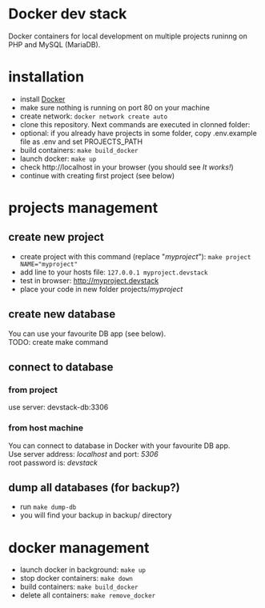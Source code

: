 # Docker dev stack
Docker containers for local development on multiple projects runinng on PHP and MySQL (MariaDB).

# installation
- install [Docker](https://www.docker.com/products/docker-desktop)
- make sure nothing is running on port 80 on your machine
- create network: `docker network create auto`
- clone this repository. Next commands are executed in clonned folder:
- optional: if you already have projects in some folder, copy .env.example file as .env and set PROJECTS_PATH
- build containers: `make build_docker`
- launch docker: `make up`
- check http://localhost in your browser (you should see *It works!*)
- continue with creating first project (see below)

# projects management
## create new project
- create project with this command (replace "*myproject*"): `make project NAME="myproject"`
- add line to your hosts file: `127.0.0.1 myproject.devstack`
- test in browser: http://myproject.devstack
- place your code in new folder projects/*myproject*

## create new database
You can use your favourite DB app (see below).\
TODO: create make command

## connect to database
### from project
use server: devstack-db:3306
### from host machine
You can connect to database in Docker with your favourite DB app.\
Use server address: *localhost* and port: *5306*\
root password is: *devstack*

## dump all databases (for backup?)
- run `make dump-db`
- you will find your backup in backup/ directory

# docker management
- launch docker in background: `make up`
- stop docker containers: `make down`
- build containers: `make build_docker`
- delete all containers: `make remove_docker`
